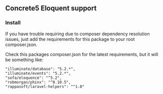 ## Concrete5 Eloquent support

### Install
If you have trouble requiring due to composer dependency resolution issues, just add the requirements for this package to your root composer.json.

Check this packages composer.json for the latest requirements, but it will be something like:
```
"illuminate/database": "5.2.*",
"illuminate/events": "5.2.*",
"sofa/eloquence": "^5.2",
"robmorgan/phinx": "^0.10.5",
"rappasoft/laravel-helpers": "^1.0"
```
